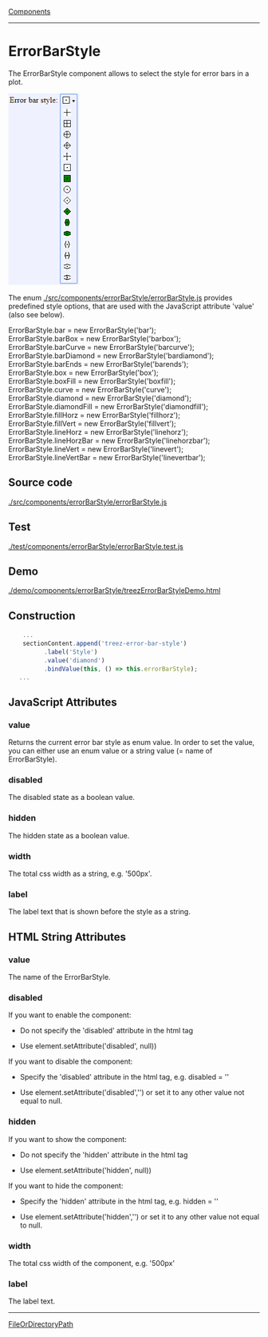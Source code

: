 [Components](../components.md)

----

# ErrorBarStyle
		
The ErrorBarStyle component allows to select the style for error bars in a plot. 
	
![](../../images/treez_error_bar_style.png)

The enum [./src/components/errorBarStyle/errorBarStyle.js](../../../src/components/errorBarStyle/errorBarStyle.js) provides 
predefined style options, that are used with the JavaScript attribute 'value' (also see below). 


ErrorBarStyle.bar = new ErrorBarStyle('bar');                    
ErrorBarStyle.barBox = new ErrorBarStyle('barbox');                    
ErrorBarStyle.barCurve = new ErrorBarStyle('barcurve');                    
ErrorBarStyle.barDiamond = new ErrorBarStyle('bardiamond');                    
ErrorBarStyle.barEnds = new ErrorBarStyle('barends');                    
ErrorBarStyle.box = new ErrorBarStyle('box');                    
ErrorBarStyle.boxFill = new ErrorBarStyle('boxfill');                    
ErrorBarStyle.curve = new ErrorBarStyle('curve');                    
ErrorBarStyle.diamond = new ErrorBarStyle('diamond');                    
ErrorBarStyle.diamondFill = new ErrorBarStyle('diamondfill');                    
ErrorBarStyle.fillHorz = new ErrorBarStyle('fillhorz');                    
ErrorBarStyle.fillVert = new ErrorBarStyle('fillvert');                    
ErrorBarStyle.lineHorz = new ErrorBarStyle('linehorz');                    
ErrorBarStyle.lineHorzBar = new ErrorBarStyle('linehorzbar');                    
ErrorBarStyle.lineVert = new ErrorBarStyle('linevert');                    
ErrorBarStyle.lineVertBar = new ErrorBarStyle('linevertbar');  

		
## Source code

[./src/components/errorBarStyle/errorBarStyle.js](../../../src/components/errorBarStyle/treezErrorBarStyle.js)

## Test

[./test/components/errorBarStyle/errorBarStyle.test.js](../../../test/components/errorBarStyle/treezErrorBarStyle.test.js)

## Demo

[./demo/components/errorBarStyle/treezErrorBarStyleDemo.html](../../../demo/components/errorBarStyle/treezErrorBarStyleDemo.html)

## Construction

```javascript
    ...
    sectionContent.append('treez-error-bar-style')
		  .label('Style')		  
		  .value('diamond')		
		  .bindValue(this, () => this.errorBarStyle);	
   ...
```

## JavaScript Attributes

### value

Returns the current error bar style as enum value. 
In order to set the value, you can either use an enum value or a string value (= name of ErrorBarStyle).  

### disabled

The disabled state as a boolean value. 

### hidden

The hidden state as a boolean value.

### width

The total css width as a string, e.g. '500px'.

### label

The label text that is shown before the style as a string. 

## HTML String Attributes

### value

The name of the ErrorBarStyle.

### disabled

If you want to enable the component:

* Do not specify the 'disabled' attribute in the html tag

* Use element.setAttribute('disabled', null)) 

If you want to disable the component:

* Specify the 'disabled' attribute in the html tag, e.g. disabled = ''

* Use element.setAttribute('disabled','') or set it to any other value not equal to null. 

### hidden

If you want to show the component:

* Do not specify the 'hidden' attribute in the html tag

* Use element.setAttribute('hidden', null)) 

If you want to hide the component:

* Specify the 'hidden' attribute in the html tag, e.g. hidden = ''

* Use element.setAttribute('hidden','') or set it to any other value not equal to null. 

### width

The total css width of the component, e.g. '500px'

### label

The label text.


----

[FileOrDirectoryPath](../file/fileOrDirectoryPath.md)
